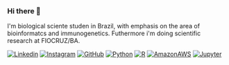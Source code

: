 ### Hi there 👋

I'm biological sciente studen in Brazil, with emphasis on the area of bioinformatcs and immunogenetics. Futhermore i'm doing scientific research at FIOCRUZ/BA.

[![Linkedin](https://img.shields.io/badge/LinkedIn-0077B5?style=for-the-badge&logo=linkedin&logoColor=white)](https://www.linkedin.com/in/bruno-vinagre-56847a246/)
[![Instagram](https://img.shields.io/badge/Instagram-E4405F?style=for-the-badge&logo=instagram&logoColor=white)](https://www.instagram.com/brunovinr/)
[![GitHub](	https://img.shields.io/badge/GitHub-100000?style=for-the-badge&logo=github&logoColor=white)](https://github.com/brunovinr)
[![Python](https://img.shields.io/badge/Python-3776AB?style=for-the-badge&logo=python&logoColor=white)]()
[![R](https://img.shields.io/badge/R-276DC3?style=for-the-badge&logo=r&logoColor=white)]()
[![AmazonAWS](https://img.shields.io/badge/Amazon_AWS-232F3E?style=for-the-badge&logo=amazon-aws&logoColor=white)]()
[![Jupyter](https://img.shields.io/badge/Made%20with-Jupyter-orange?style=for-the-badge&logo=Jupyter)]()
